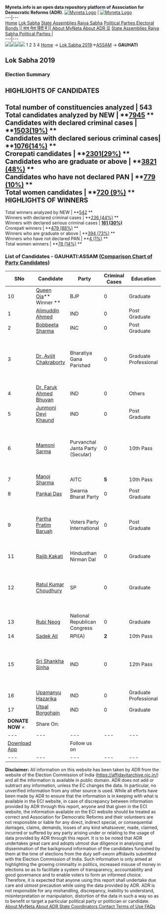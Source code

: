 **Myneta.info is an open data repository platform of Association for Democratic Reforms (ADR).**
[![Myneta Logo](https://www.myneta.info/lib/img/myneta-logo.png)](https://www.myneta.info/) | [![Myneta Logo](https://www.myneta.info/lib/img/adr-logo.png)](https://adrindia.org)  
---|---  
[Home](https://www.myneta.info/) [Lok Sabha](https://www.myneta.info/#ls "Lok Sabha") [ State Assemblies ](https://www.myneta.info/#sa "State Assemblies") [Rajya Sabha](https://www.myneta.info/#rs "Rajya Sabha") [Political Parties ](https://www.myneta.info/party "Political Parties") [ Electoral Bonds ](https://www.myneta.info/electoral_bonds "Electoral Bonds") [ || माय नेता हिंदी में || ](https://translate.google.co.in/translate?prev=hp&hl=en&js=y&u=www.myneta.info&sl=en&tl=hi&history_state0=) [ About MyNeta ](https://adrindia.org/content/about-myneta) [ About ADR ](https://adrindia.org/about-adr/who-we-are) [☰](javascript:void\(0\))
[ State Assemblies ](https://www.myneta.info/#sa "State Assemblies") [ Rajya Sabha ](https://www.myneta.info/#rs "Rajya Sabha") [ Political Parties ](https://www.myneta.info/party "Political Parties")
|   
---|---  
![](https://www.myneta.info/lib/img/banner/banner-1.png)![](https://www.myneta.info/lib/img/banner/banner-2.png)![](https://www.myneta.info/lib/img/banner/banner-3.png)![](https://www.myneta.info/lib/img/banner/banner-4.png)
1  2  3  4 
[Home](https://www.myneta.info/) → [Lok Sabha 2019](https://www.myneta.info/LokSabha2019/)→[ASSAM](https://www.myneta.info/LokSabha2019/index.php?action=show_constituencies&state_id=36) → **GAUHATI**
### 
## Lok Sabha 2019
###  Election Summary 
HIGHLIGHTS OF CANDIDATES  
---  
Total number of constituencies analyzed |  543   
Total candidates analyzed by NEW | **[7945](https://www.myneta.info/LokSabha2019/index.php?action=summary&subAction=candidates_analyzed&sort=candidate#summary) **  
Candidates with declared criminal cases | **[1503(19%)](https://www.myneta.info/LokSabha2019/index.php?action=summary&subAction=crime&sort=candidate#summary) **  
Candidates with declared serious criminal cases| **[1076(14%)](https://www.myneta.info/LokSabha2019/index.php?action=summary&subAction=serious_crime&sort=candidate#summary) **  
Crorepati candidates | **[2301(29%)](https://www.myneta.info/LokSabha2019/index.php?action=summary&subAction=crorepati&sort=candidate#summary) **  
Candidates who are graduate or above | **[3821 (48%)](https://www.myneta.info/LokSabha2019/index.php?action=summary&subAction=education&sort=candidate#summary) **  
Candidates who have not declared PAN | **[779 (10%)](https://www.myneta.info/LokSabha2019/index.php?action=summary&subAction=without_pan&sort=candidate#summary) **  
Total women candidates | **[720 (9%)](https://www.myneta.info/LokSabha2019/index.php?action=summary&subAction=women_candidate&sort=candidate#summary) **  
HIGHLIGHTS OF WINNERS  
---  
Total winners analyzed by NEW | **[542](https://www.myneta.info/LokSabha2019/index.php?action=summary&subAction=winner_analyzed&sort=candidate#summary) **  
Winners with declared criminal cases | **[236 (44%)](https://www.myneta.info/LokSabha2019/index.php?action=summary&subAction=winner_crime&sort=candidate#summary) **  
Winners with declared serious criminal cases | **[161 (30%)](https://www.myneta.info/LokSabha2019/index.php?action=summary&subAction=winner_serious_crime&sort=candidate#summary)**  
Crorepati winners | **[479 (88%)](https://www.myneta.info/LokSabha2019/index.php?action=summary&subAction=winner_crorepati&sort=candidate#summary) **  
Winners who are graduate or above | **[394 (73%)](https://www.myneta.info/LokSabha2019/index.php?action=summary&subAction=winner_education&sort=candidate#summary) **  
Winners who have not declared PAN | **[4 (1%)](https://www.myneta.info/LokSabha2019/index.php?action=summary&subAction=winner_without_pan&sort=candidate#summary) **  
Total women winners | **[78 (14%)](https://www.myneta.info/LokSabha2019/index.php?action=summary&subAction=winner_women&sort=candidate#summary) **  
### List of Candidates - GAUHATI:ASSAM ([Comparison Chart of Party Candidates](https://www.myneta.info/LokSabha2019/comparisonchart.php?constituency_id=474))
SNo | Candidate| Party| Criminal Cases| Education| Age| Total Assets| Liabilities  
---|---|---|---|---|---|---|---  
10  | [Queen Oja](https://www.myneta.info/LokSabha2019/candidate.php?candidate_id=7394)** Winner ** | BJP | 0 | Graduate| 67 | Rs 63,02,19,570 ~ 63 Crore+ | Rs 3,40,34,178 ~ 3 Crore+  
1  | [Alimuddin Ahmed](https://www.myneta.info/LokSabha2019/candidate.php?candidate_id=9091) | IND | 0 | Post Graduate| 47 | Rs 73,73,200 ~ 73 Lacs+ | Rs 29,14,356 ~ 29 Lacs+  
2  | [Bobbeeta Sharma](https://www.myneta.info/LokSabha2019/candidate.php?candidate_id=7393) | INC | 0 | Post Graduate| 52 | Rs 16,23,99,812 ~ 16 Crore+ | Rs 1,75,91,733 ~ 1 Crore+  
3  | [Dr. Avijit Chakraborty](https://www.myneta.info/LokSabha2019/candidate.php?candidate_id=7845) | Bharatiya Gana Parishad | 0 | Graduate Professional| 49 | ![](https://myneta.info/image_v2.php?myneta_folder=LokSabha2019&candidate_id=7845&col=ta) | ![](https://myneta.info/image_v2.php?myneta_folder=LokSabha2019&candidate_id=7845&col=lia)  
4  | [Dr. Faruk Ahmed Bhuyan](https://www.myneta.info/LokSabha2019/candidate.php?candidate_id=8232) | IND | 0 | Others| 40 | Rs 92,72,500 ~ 92 Lacs+ | Rs 2,00,000 ~ 2 Lacs+  
5  | [Junmoni Devi Khaund](https://www.myneta.info/LokSabha2019/candidate.php?candidate_id=8233) | IND | 0 | Post Graduate| 43 | Rs 34,42,70,772 ~ 34 Crore+ | Rs 13,16,43,595 ~ 13 Crore+  
6  | [Mamoni Sarma](https://www.myneta.info/LokSabha2019/candidate.php?candidate_id=9092) | Purvanchal Janta Party (Secular) | 0 | 10th Pass| 55 | ![](https://myneta.info/image_v2.php?myneta_folder=LokSabha2019&candidate_id=9092&col=ta) | ![](https://myneta.info/image_v2.php?myneta_folder=LokSabha2019&candidate_id=9092&col=lia)  
7  | [Manoj Sharma](https://www.myneta.info/LokSabha2019/candidate.php?candidate_id=7392) | AITC | **5** | 10th Pass| 45 | Rs 73,00,018 ~ 73 Lacs+ | Rs 18,33,258 ~ 18 Lacs+  
8  | [Pankaj Das](https://www.myneta.info/LokSabha2019/candidate.php?candidate_id=7395) | Swarna Bharat Party | 0 | Post Graduate| 48 | Rs 5,99,50,517 ~ 5 Crore+ | Rs 29,75,976 ~ 29 Lacs+  
9  | [Partha Pratim Baruah](https://www.myneta.info/LokSabha2019/candidate.php?candidate_id=8234) | Voters Party International | 0 | Post Graduate| 30 | ![](https://myneta.info/image_v2.php?myneta_folder=LokSabha2019&candidate_id=8234&col=ta) | ![](https://myneta.info/image_v2.php?myneta_folder=LokSabha2019&candidate_id=8234&col=lia)  
11  | [Rajib Kakati](https://www.myneta.info/LokSabha2019/candidate.php?candidate_id=8236) | Hindusthan Nirman Dal | 0 | Graduate| 46 | Rs 67,86,796 ~ 67 Lacs+ | Rs 20,95,250 ~ 20 Lacs+  
12  | [Ratul Kumar Choudhury](https://www.myneta.info/LokSabha2019/candidate.php?candidate_id=8237) | SP | 0 | Graduate| 47 | ![](https://myneta.info/image_v2.php?myneta_folder=LokSabha2019&candidate_id=8237&col=ta) | ![](https://myneta.info/image_v2.php?myneta_folder=LokSabha2019&candidate_id=8237&col=lia)  
13  | [Rubi Neog](https://www.myneta.info/LokSabha2019/candidate.php?candidate_id=9094) | National Republican Congress | 0 | Graduate| 40 | Rs 1,67,000 ~ 1 Lacs+ | Rs 0 ~   
14  | [Sadek Ali](https://www.myneta.info/LokSabha2019/candidate.php?candidate_id=8238) | RPI(A) | **2** | 10th Pass| 48 | Rs 27,73,226 ~ 27 Lacs+ | Rs 0 ~   
15  | [Sri Shankha Sinha](https://www.myneta.info/LokSabha2019/candidate.php?candidate_id=9095) | IND | 0 | 12th Pass| 46 | ![](https://myneta.info/image_v2.php?myneta_folder=LokSabha2019&candidate_id=9095&col=ta) | ![](https://myneta.info/image_v2.php?myneta_folder=LokSabha2019&candidate_id=9095&col=lia)  
16  | [Upamanyu Hazarika](https://www.myneta.info/LokSabha2019/candidate.php?candidate_id=8239) | IND | 0 | Graduate Professional| 53 | Rs 6,45,30,377 ~ 6 Crore+ | Rs 26,02,358 ~ 26 Lacs+  
17  | [Utpal Borgohain](https://www.myneta.info/LokSabha2019/candidate.php?candidate_id=9096) | IND | 0 | Graduate| 62 | Rs 77,96,625 ~ 77 Lacs+ | Rs 60,000 ~ 60 Thou+  
|  **DONATE NOW** × |  Share On:  | [](https://api.whatsapp.com/send?text=https%3A%2F%2Fmyneta.info%2Fpunjab2022%2Findex.php%3Faction%3Dshow_constituencies%26state_id%3D19) | [](https://www.facebook.com/sharer/sharer.php?u=https%3A%2F%2Fmyneta.info%2Fpunjab2022%2Findex.php%3Faction%3Dshow_constituencies%26state_id%3D19) | [](https://twitter.com/share?url=https%3A%2F%2Fmyneta.info%2Fpunjab2022%2Findex.php%3Faction%3Dshow_constituencies%26state_id%3D19)  
---|---|---|---|---  
| [ Download App ](https://play.google.com/store/apps/details?id=com.webrosoft.myneta1&pcampaignid=pcampaignidMKT-Other-global-all-co-prtnr-py-PartBadge-Mar2515-1) | [](https://play.google.com/store/apps/details?id=com.webrosoft.myneta1&pcampaignid=pcampaignidMKT-Other-global-all-co-prtnr-py-PartBadge-Mar2515-1) |  Follow us on  | [](https://www.facebook.com/adrindia.org/) | [](https://twitter.com/adrspeaks) | [](https://groups.google.com/g/national-election-watch?hl=en&pli=1) | [](https://www.instagram.com/adrspeaks/) | [](https://www.youtube.com/user/adrspeaks) | [](https://sharechat.com/profile/adrspeaks)  
---|---|---|---|---|---|---|---|---  
**Disclaimer:** All information on this website has been taken by ADR from the website of the Election Commission of India (https://affidavitarchive.nic.in/) and all the information is available in public domain. ADR does not add or subtract any information, unless the EC changes the data. In particular, no unverified information from any other source is used. While all efforts have been made by ADR to ensure that the information is in keeping with what is available in the ECI website, in case of discrepancy between information provided by ADR through this report, anyone and that given in the ECI website, the information available on the ECI website should be treated as correct and Association for Democratic Reforms and their volunteers are not responsible or liable for any direct, indirect special, or consequential damages, claims, demands, losses of any kind whatsoever, made, claimed, incurred or suffered by any party arising under or relating to the usage of data provided by ADR through this report. It is to be noted that ADR undertakes great care and adopts utmost due diligence in analysing and dissemination of the background information of the candidates furnished by them at the time of elections from the duly self-sworn affidavits submitted with the Election Commission of India. Such information is only aimed at highlighting the growing criminality in politics, increased misuse of money in elections so as to facilitate a system of transparency, accountability and good governance and to enable voters to form an informed choice. Therefore, it is expected that anyone using this report shall undertake due care and utmost precaution while using the data provided by ADR. ADR is not responsible for any mishandling, discrepancy, inability to understand, misinterpretation or manipulation, distortion of the data in such a way so as to benefit or target a particular political party or politician or candidate. 
[ About MyNeta ](https://adrindia.org/content/about-myneta) [ About ADR ](https://adrindia.org/about-adr/who-we-are) [ State Coordinators ](https://adrindia.org/about-adr/state-coordinators) [ Contact ](https://adrindia.org/contact-us) [ Terms of Use ](https://adrindia.org/content/adr-terms-use) [ FAQs ](https://adrindia.org/content/faqs)
